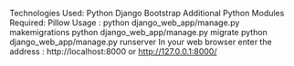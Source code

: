 Technologies Used:
Python
Django
Bootstrap
Additional Python Modules Required:
Pillow
Usage :
python django_web_app/manage.py makemigrations
python django_web_app/manage.py migrate
python django_web_app/manage.py runserver
In your web browser enter the address : http://localhost:8000 or http://127.0.0.1:8000/

